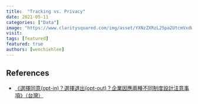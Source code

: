 ```yaml
---
title:  "Tracking vs. Privacy"
date: 2021-05-11
categories: ["Data"]
image: "https://www.claritysquared.com/img/asset/YXNzZXRzL25pa2UtcmVxdWVzdHMuanBn?fm=webp&w=1686&s=64b836fd2ac14df26f2a4804bdf7cea2"
visit:
tags: [featured]
featured: true
authors: [wenchiehlee]
---
```


## References
* [《選擇同意(opt-in)？選擇退出(opt-out)？企業因應兩種不同制度設計注意事項》（台灣）](https://www.leetsai.com/%E7%89%B9%E8%BC%AF/opt-in-opt-out-precautions-for-enterprises-concerning-the-design-of-two-different-systems-taiwan?lang=zh-hant)